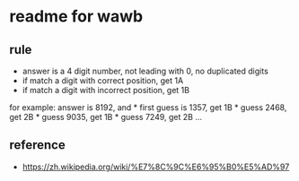 # readme for wawb

## rule
* answer is a 4 digit number, not leading with 0, no duplicated digits
* if match a digit with correct position, get 1A
* if match a digit with incorrect position, get 1B

for example:
answer is 8192, and
    * first guess is 1357, get 1B
    * guess 2468, get 2B
    * guess 9035, get 1B
    * guess 7249, get 2B
    ...

## reference

- https://zh.wikipedia.org/wiki/%E7%8C%9C%E6%95%B0%E5%AD%97
